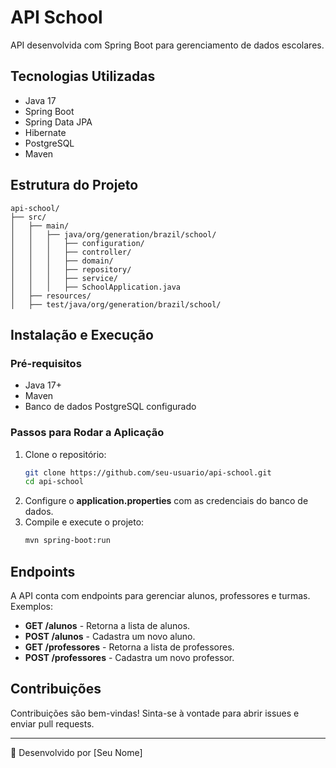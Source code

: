 # API School

API desenvolvida com Spring Boot para gerenciamento de dados escolares.

## Tecnologias Utilizadas
- Java 17
- Spring Boot
- Spring Data JPA
- Hibernate
- PostgreSQL
- Maven

## Estrutura do Projeto
```
api-school/
├── src/
│   ├── main/
│   │   ├── java/org/generation/brazil/school/
│   │   │   ├── configuration/
│   │   │   ├── controller/
│   │   │   ├── domain/
│   │   │   ├── repository/
│   │   │   ├── service/
│   │   │   ├── SchoolApplication.java
│   ├── resources/
│   ├── test/java/org/generation/brazil/school/
```

## Instalação e Execução

### Pré-requisitos
- Java 17+
- Maven
- Banco de dados PostgreSQL configurado

### Passos para Rodar a Aplicação
1. Clone o repositório:
   ```bash
   git clone https://github.com/seu-usuario/api-school.git
   cd api-school
   ```
2. Configure o **application.properties** com as credenciais do banco de dados.
3. Compile e execute o projeto:
   ```bash
   mvn spring-boot:run
   ```

## Endpoints
A API conta com endpoints para gerenciar alunos, professores e turmas. Exemplos:

- **GET /alunos** - Retorna a lista de alunos.
- **POST /alunos** - Cadastra um novo aluno.
- **GET /professores** - Retorna a lista de professores.
- **POST /professores** - Cadastra um novo professor.

## Contribuições
Contribuições são bem-vindas! Sinta-se à vontade para abrir issues e enviar pull requests.

---
🚀 Desenvolvido por [Seu Nome]

